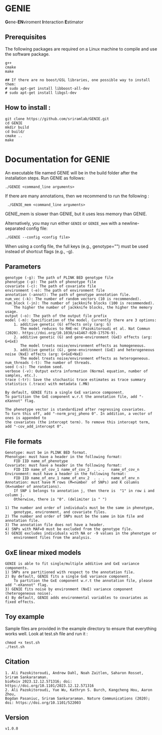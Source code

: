 # GENIE
**G**ene-**EN**viroment **I**nteraction **E**stimator



## Prerequisites
The following packages are required on a Linux machine to compile and use the software package.
```
g++
cmake
make

## If there are no boost/GSL libraries, one possible way to install them:
# sudo apt-get install libboost-all-dev
# sudo apt-get install libgsl-dev
```

## How to install :

```
git clone https://github.com/sriramlab/GENIE.git
cd GENIE
mkdir build
cd build/
cmake ..
make
```

# Documentation for GENIE
An executable file named GENIE will be in the build folder after the installation steps. Run GENIE as follows:
 ```
 ./GENIE <command_line arguments>
```
If there are many annotations, then we recommend to run the following : 
```
 ./GENIE_mem <command_line arguments>
```
GENIE_mem is slower than GENIE, but it uses less memory than GENIE.

Alternatively, you may run either ```GENIE``` or ```GENIE_mem``` with a newline-separated config file:
```
./GENIE --config <config file>
```
When using a config file, the full keys (e.g., genotype="") must be used instead of shortcut flags (e.g., -g).

## Parameters

```
genotype (-g): The path of PLINK BED genotype file
phenotype (-p): The path of phenotype file
covariate (-c): The path of covariate file
environment (-e): The path of environment file
annotation (-annot): The path of genotype annotation file.
num_vec (-k): The number of random vectors (10 is recommended). 
num_block (-jn): The number of jackknife blocks (100 is recommended). 
    The higher the number of jackknife blocks, the higher the memory usage.
output (-o): The path of the output file prefix
model (-m): Specification of the model. Currently there are 3 options:
    1. additive genetic (G) effects only (arg: G)
       The model reduces to RHE-mc (Pazokitoroudi et al. Nat Commun (2020). https://doi.org/10.1038/s41467-020-17576-9).
    2. additive genetic (G) and gene-environment (GxE) effects (arg: G+GxE)
       The model treats noise/environment effects as homogeneous.
    3. additive genetic (G), gene-environment (GxE) and heterogeneous noise (NxE) effects (arg: G+GxE+NxE)
       The model treats noise/environment effects as heterogeneous.
num_threads (-t): The number of threads.
seed (-s): The random seed.
verbose (-v): Output extra information (Normal equation, number of samples, etc.).
trace (-tr): Save the stochastic trace estimates as trace summary statistics (.trace) with metadata (.MN)

By default, GENIE fits a single GxE variance component.
To partition the GxE component w.r.t the annotation file, add "-eXannot" flag.

The phenotype vector is standardized after regressing covariates.
To turn this off, add "-norm_proj_pheno 0". In addition, a vector of ones is appended to
the covariates (the intercept term). To remove this intercept term, add "-cov_add_intercept 0".

```
## File formats
```
Genotype: must be in PLINK BED format.
Phenotype: must have a header in the following format: 
    FID IID name_of_phenotype
Covariate: must have a header in the following format: 
    FID IID name_of_cov_1 name_of_cov_2  . . .   name_of_cov_n
Environment: must have a header in the following format: 
    FID IID name_of_env_1 name_of_env_2  . . .   name_of_env_n
Annotation: must have M rows (M=number  of SNPs) and K columns (K=number of annotations).
    If SNP i belongs to annotation j, then there is  "1" in row i and column j.
    Otherwise, there is "0". (delimiter is " ")

1) The number and order of individuals must be the same in phenotype, 
    genotype, environment, and covariate files.
2) The number and order of SNPs must be the same in bim file and annotation file.
3) The annotation file does not have a header. 
4) SNPs with MAF=0 must be excluded from the genotype file.
5) GENIE excludes individuals with NA or -9 values in the phenotype or 
    environment files from the analysis.
```

## GxE linear mixed models
```
GENIE is able to fit single/multiple additive and GxE variance components. 
1) SNPs are partitioned with respect to the annotation file.
2) By default, GENIE fits a single GxE variance component. 
    To partition the GxE component w.r.t the annotation file, please add "-eXannot" flag.
3) GENIE fits noise by environment (NxE) variance component (heterogeneous noise).
4) By default, GENIE adds environmental variables to covariates as fixed effects.
```

## Toy example 
Sample files are provided in the example directory to ensure that everything works well. 
Look at test.sh file and run it  :
```
chmod +x test.sh
./test.sh
```

## Citation
```
1. Ali Pazokitoroudi, Andrew Dahl, Noah Zaitlen, Saharon Rosset, Sriram Sankararaman.
bioRxiv 2023.12.12.571316; doi: https://doi.org/10.1101/2023.12.12.571316
2. Ali Pazokitoroudi, Yue Wu, Kathryn S. Burch, Kangcheng Hou, Aaron Zhou, 
Bogdan Pasaniuc, Sriram Sankararaman. Nature Communications (2020); doi: https://doi.org/10.1101/522003
```

## Version
```
v1.0.0
```

